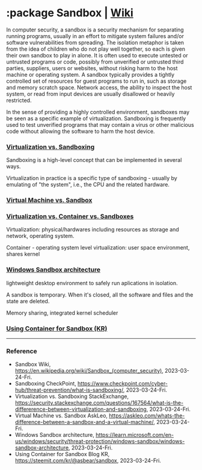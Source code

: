 # :package Sandbox | [Wiki](https://en.wikipedia.org/wiki/Sandbox_(computer_security))

In computer security, a sandbox is a security mechanism for separating running programs, usually in an effort to mitigate system failures and/or software vulnerabilities from spreading. The isolation metaphor is taken from the idea of children who do not play well together, so each is given their own sandbox to play in alone. It is often used to execute untested or untrusted programs or code, possibly from unverified or untrusted third parties, suppliers, users or websites, without risking harm to the host machine or operating system. A sandbox typically provides a tightly controlled set of resources for guest programs to run in, such as storage and memory scratch space. Network access, the ability to inspect the host system, or read from input devices are usually disallowed or heavily restricted.

In the sense of providing a highly controlled environment, sandboxes may be seen as a specific example of virtualization. Sandboxing is frequently used to test unverified programs that may contain a virus or other malicious code without allowing the software to harm the host device.

### [Virtualization vs. Sandboxing](https://security.stackexchange.com/questions/167564/what-is-the-differerence-between-virtualization-and-sandboxing)

Sandboxing is a high-level concept that can be implemented in several ways.

Virtualization in practice is a specific type of sandboxing - usually by emulating of "the system", i.e., the CPU and the related hardware.

### [Virtual Machine vs. Sandbox](https://askleo.com/whats-the-difference-between-a-sandbox-and-a-virtual-machine/)

### [Virtualization vs. Container vs. Sandboxes](https://okaythis.com/blog/containers-virtualization-and-sandboxes-meaning)

Virtualization: physical/hardwares including resources as storage and network, operating system.

Container - operating system level virtualization: user space environment, shares kernel

### [Windows Sandbox architecture](https://learn.microsoft.com/en-us/windows/security/threat-protection/windows-sandbox/windows-sandbox-architecture)

lightweight desktop environment to safely run aplications in isolation.

A sandbox is temporary. When it's closed, all the software and files and the state are deleted.

Memory sharing, integrated kernel scheduler

### [Using Container for Sandbox (KR)](https://steemit.com/kr/@asbear/sandbox)

---

### Reference
- Sandbox Wiki, https://en.wikipedia.org/wiki/Sandbox_(computer_security), 2023-03-24-Fri.
- Sandboxing CheckPoint, https://www.checkpoint.com/cyber-hub/threat-prevention/what-is-sandboxing/, 2023-03-24-Fri.
- Virtualization vs. Sandboxing StackExchange, https://security.stackexchange.com/questions/167564/what-is-the-differerence-between-virtualization-and-sandboxing, 2023-03-24-Fri.
- Virtual Machine vs. Sandbox AskLeo, https://askleo.com/whats-the-difference-between-a-sandbox-and-a-virtual-machine/, 2023-03-24-Fri.
- Windows Sandbox architecture, https://learn.microsoft.com/en-us/windows/security/threat-protection/windows-sandbox/windows-sandbox-architecture, 2023-03-24-Fri.
- Using Container for Sandbox Blog KR, https://steemit.com/kr/@asbear/sandbox, 2023-03-24-Fri.
